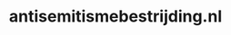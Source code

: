 ---
layout: post
title:  "antisemitismebestrijding.nl"
internal_url:  "/dutchgov/antisemitismebestrijding.nl.html"
categories: dutchgov
---